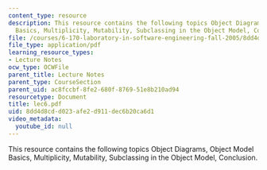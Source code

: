 ```yaml
---
content_type: resource
description: This resource contains the following topics Object Diagrams, Object Model
  Basics, Multiplicity, Mutability, Subclassing in the Object Model, Conclusion.
file: /courses/6-170-laboratory-in-software-engineering-fall-2005/8dd4d8cdd023afe2d911dec6b20ca6d1_lec6.pdf
file_type: application/pdf
learning_resource_types:
- Lecture Notes
ocw_type: OCWFile
parent_title: Lecture Notes
parent_type: CourseSection
parent_uid: ac8fccbf-8fe2-680f-8769-51e8b210ad94
resourcetype: Document
title: lec6.pdf
uid: 8dd4d8cd-d023-afe2-d911-dec6b20ca6d1
video_metadata:
  youtube_id: null
---
```

This resource contains the following topics Object Diagrams, Object Model Basics, Multiplicity, Mutability, Subclassing in the Object Model, Conclusion.


